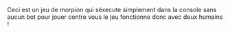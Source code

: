 Ceci est un jeu de morpion qui séxecute simplement dans la console sans aucun bot pour jouer contre vous le jeu fonctionne donc avec deux humains !
